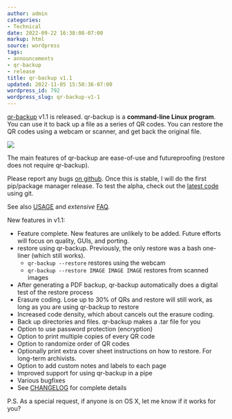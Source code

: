 ```yaml
---
author: admin
categories:
- Technical
date: 2022-09-22 16:38:08-07:00
markup: html
source: wordpress
tags:
- announcements
- qr-backup
- release
title: qr-backup v1.1
updated: 2022-11-05 15:50:36-07:00
wordpress_id: 792
wordpress_slug: qr-backup-v1-1
---
```

[qr-backup][1] v1.1 is released. qr-backup is a **command-line Linux program**. You can use it to back up a file as a series of QR codes. You can restore the QR codes using a webcam or scanner, and get back the original file.

[![](https://blog.za3k.com/wp-content/uploads/2022/09/image-1024x614.png)][2]

The main features of qr-backup are ease-of-use and futureproofing (restore does not require qr-backup).

Please report any bugs [on github][3]. Once this is stable, I will do the first pip/package manager release. To test the alpha, check out the [latest code][4] using git.

See also [USAGE][5] and *extensive* [FAQ][6].

New features in v1.1:

-   Feature complete. New features are unlikely to be added. Future efforts will focus on quality, GUIs, and porting.
-   restore using qr-backup. Previously, the only restore was a bash one-liner (which still works).
    -   `qr-backup --restore` restores using the webcam
    -   `qr-backup --restore IMAGE IMAGE IMAGE` restores from scanned images
-   After generating a PDF backup, qr-backup automatically does a digital test of the restore process
-   Erasure coding. Lose up to 30% of QRs and restore will still work, as long as you are using qr-backup to restore
-   Increased code density, which about cancels out the erasure coding.
-   Back up directories and files. qr-backup makes a .tar file for you
-   Option to use password protection (encryption)
-   Option to print multiple copies of every QR code
-   Option to randomize order of QR codes
-   Optionally print extra cover sheet instructions on how to restore. For long-term archivists.
-   Option to add custom notes and labels to each page
-   Improved support for using qr-backup in a pipe
-   Various bugfixes
-   See [CHANGELOG][7] for complete details

P.S. As a special request, if anyone is on OS X, let me know if it works for you?

[1]: https://github.com/za3k/qr-backup
[2]: https://blog.za3k.com/wp-content/uploads/2022/09/image.png
[3]: https://github.com/za3k/qr-backup/issues
[4]: https://github.com/za3k/qr-backup
[5]: https://github.com/za3k/qr-backup/blob/master/docs/USAGE.md
[6]: https://github.com/za3k/qr-backup/blob/master/docs/FAQ.md
[7]: https://github.com/za3k/qr-backup/blob/master/CHANGELOG
